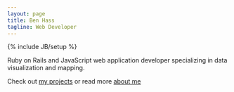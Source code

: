 ```yaml
---
layout: page
title: Ben Hass
tagline: Web Developer
---
```

{% include JB/setup %}

Ruby on Rails and JavaScript web application developer specializing in data visualization and mapping.

Check out [my projects](/projects.html "My Projects") or read more [about me](/about.html "About")